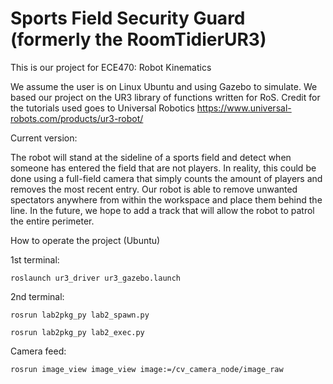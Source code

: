 # Sports Field Security Guard (formerly the RoomTidierUR3)
This is our project for ECE470: Robot Kinematics

We assume the user is on Linux Ubuntu and using Gazebo to simulate. We based our project on the UR3 library of functions written for RoS. Credit for the tutorials used goes to Universal Robotics https://www.universal-robots.com/products/ur3-robot/

Current version:

  The robot will stand at the sideline of a sports field and detect when someone has entered the field that are not players. In reality, this could be done using a full-field camera that simply counts the amount of players and removes the most recent entry. Our robot is able to remove unwanted spectators anywhere from within the workspace and place them behind the line. In the future, we hope to add a track that will allow the robot to patrol the entire perimeter. 

How to operate the project (Ubuntu)


1st terminal: 

  `roslaunch ur3_driver ur3_gazebo.launch`
  
2nd terminal: 

  `rosrun lab2pkg_py lab2_spawn.py`
  
  `rosrun lab2pkg_py lab2_exec.py`
  
Camera feed:

  `rosrun image_view image_view image:=/cv_camera_node/image_raw`
